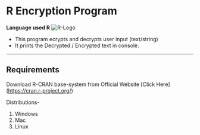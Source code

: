 # R Encryption Program

**Language used R**
![R-Logo](https://uopsych-r-bootcamp-2020.netlify.app/slides/images/breakr.gif)

   - This program ecrypts and decrypts user input (text/string)
   - It prints the Decrypted / Encrypted text in console.

***
## Requirements

Download R-CRAN base-system from Official Website [Click Here] (https://cran.r-project.org/)

Distributions- 

1. Windows
2. Mac
3. Linux


